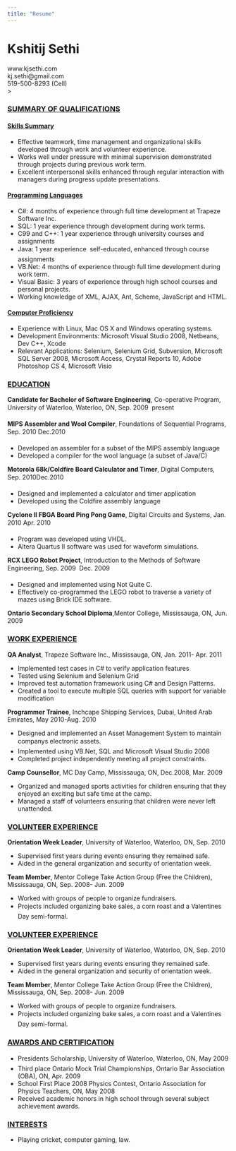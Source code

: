 ```yaml
---
title: "Resume"
---
```

<html>
<head>
<link href="{{ root_url }}/stylesheets/screen.css" media="screen, projection" rel="stylesheet" type="text/css">
<title>Resume - Kshitij Sethi</title>
</head>

<body>
<div class="header">
<h1>Kshitij Sethi</h1>
<div class="content">
<div class="left">www.kjsethi.com</div>
<div class="right">kj.sethi@gmail.com</div> 
<div class="center">519-500-8293 (Cell)</div>
</div>> 
</div>

<div class="content">
<h3><b><u>SUMMARY OF QUALIFICATIONS</u></b></h3>

<p>
<h4><b><u>Skills Summary</u></b></h4>
<ul>
<li>Effective teamwork, time management and organizational skills developed through work and volunteer experience.</li>
<li>Works well under pressure with minimal supervision demonstrated through projects during previous work term.</li>
<li>Excellent interpersonal skills enhanced through regular interaction with managers during progress update presentations.</li>
</ul>

<h4><b><u>Programming Languages</u></b></h4>
<ul>
<li>C#: 4 months of experience through full time development at Trapeze Software Inc.</li>
<li>SQL: 1 year experience through development during work terms.</li>
<li>C99 and C++: 1 year experience through university courses and assignments</li>
<li>Java: 1 year experience  self-educated, enhanced through course assignments</li>
<li>VB.Net: 4 months of experience through full time development during work term.</li>
<li>Visual Basic: 3 years of experience through high school courses and personal projects.</li>
<li>Working knowledge of XML, AJAX, Ant, Scheme, JavaScript and HTML.</li>
</ul>
</p>


<p>
<h4><b><u>Computer Proficiency</u></b></h4>
<ul>
<li>Experience with Linux, Mac OS X and Windows operating systems.</li>
<li>Development Environments: Microsoft Visual Studio 2008, Netbeans, Dev C++, Xcode</li>
<li>Relevant Applications: Selenium, Selenium Grid, Subversion, Microsoft SQL Server 2008, Microsoft Access, Crystal Reports 10, Adobe Photoshop CS 4, Microsoft Visio</li>
</ul>
</p>

<h3><b><u>EDUCATION</u></b></h3>

<p>
<b>Candidate for Bachelor of Software Engineering</b>, Co-operative Program, University of Waterloo, Waterloo, ON, Sep. 2009  present
</p>

<b>MIPS Assembler and Wool Compiler</b>, 
Foundations of Sequential Programs, Sep. 2010 Dec.2010
<ul>
<li>Developed an assembler for a subset of the MIPS assembly language</li>
<li>Developed a compiler for the wool language (a subset of Java/C)</li>
</ul>

<b>Motorola 68k/Coldfire Board Calculator and Timer</b>, 
Digital Computers, Sep. 2010Dec.2010
<ul>
<li>Designed and implemented a calculator and timer application</li>
<li>Developed using the Coldfire assembly language</li>
</ul>

<b>Cyclone II FBGA Board Ping Pong Game</b>,
Digital Circuits and Systems, Jan. 2010 Apr. 2010
<ul>
<li>Program was developed using VHDL.</li>
<li>Altera Quartus II software was used for waveform simulations.</li>
</ul>

<b>RCX LEGO Robot Project</b>,
Introduction to the Methods of Software Engineering, Sep. 2009  Dec. 2009
<ul>
<li>Designed and implemented using Not Quite C.</li>
<li>Effectively co-programmed the LEGO robot to traverse a variety of mazes using Brick IDE software.</li>
</ul>


<p>
<b>Ontario Secondary School Diploma</b>,Mentor College, Mississauga, ON, Jun. 2009 
</p>

<h3><b><u>WORK EXPERIENCE</u></b></h3>

<p>
<b>QA Analyst</b>,
Trapeze Software Inc., Mississauga, ON, Jan. 2011- Apr. 2011
<ul>
<li>Implemented test cases in C# to verify application features</li>
<li>Tested using Selenium and Selenium Grid</li>
<li>Improved test automation framework using C# and Design Patterns.</li>
<li>Created a tool to execute multiple SQL queries with support for variable modification</li>
</ul>
</p>

<p>
<b>Programmer Trainee</b>,
Inchcape Shipping Services, Dubai, United Arab Emirates, May 2010-Aug. 2010           
<ul>
<li>Designed and implemented an Asset Management System to maintain companys electronic assets.</li>
<li>Implemented using VB.Net, SQL and Microsoft Visual Studio 2008</li>
<li>Completed project independently meeting all project constraints.</li>
</ul>
</p>
<p>
<b>Camp Counsellor</b>,
MC Day Camp, Mississauga, ON, Dec.2008, Mar. 2009
<ul>
<li>Organized and managed sports activities for children ensuring that they enjoyed an exciting but safe time at the camp.</li>
<li>Managed a staff of volunteers ensuring that children were never left unattended.</li>
</ul>
</p>

<h3><b><u>VOLUNTEER EXPERIENCE</u></b></h3>

<b>Orientation Week Leader</b>,
University of Waterloo, Waterloo, ON, Sep. 2010
<ul>
<li>Supervised first years during events ensuring they remained safe.</li>
<li>Aided in the general organization and security of orientation week.</li>
</ul>

<b>Team Member</b>,
Mentor College Take Action Group (Free the Children), Mississauga, ON, Sep. 2008- Jun. 2009
<ul>
<li>Worked with groups of people to organize fundraisers.</li>
<li>Projects included organizing bake sales, a corn roast and a Valentines Day semi-formal.</li>
</ul>

<h3><b><u>VOLUNTEER EXPERIENCE</u></b></h3>

<b>Orientation Week Leader</b>,
University of Waterloo, Waterloo, ON, Sep. 2010
<ul>
<li>Supervised first years during events ensuring they remained safe.</li>
<li>Aided in the general organization and security of orientation week.</li>
</ul>

<b>Team Member</b>,
Mentor College Take Action Group (Free the Children), Mississauga, ON, Sep. 2008- Jun. 2009
<ul>
<li>Worked with groups of people to organize fundraisers.</li>
<li>Projects included organizing bake sales, a corn roast and a Valentines Day semi-formal.</li>
</ul>

<h3><b><u>AWARDS AND CERTIFICATION</u></b></h3>

<ul>
<li>Presidents Scholarship, University of Waterloo, Waterloo, ON, May 2009</li>
<li>Third place Ontario Mock Trial Championships, Ontario Bar Association (OBA), ON, Apr. 2009</li>
<li>School First Place 2008 Physics Contest, Ontario Association for Physics Teachers, ON, May 2008</li>
<li>Received academic honors in high school through several subject achievement awards.</li>
</ul>


<h3><b><u>INTERESTS</u></b></h3>

<ul>
<li>Playing cricket, computer gaming, law. </li>
</ul>
</div>
</body>

</html>
